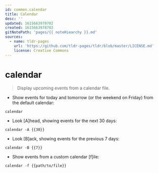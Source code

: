 ```yaml
---
id: common.calendar
title: Calendar
desc: ''
updated: 1615663978702
created: 1615663978702
gitNotePath: 'pages/{{ noteHiearchy }}.md'
sources:
  - name: tldr-pages
    url: 'https://github.com/tldr-pages/tldr/blob/master/LICENSE.md'
    license: Creative Commons
---
```

# calendar

> Display upcoming events from a calendar file.

- Show events for today and tomorrow (or the weekend on Friday) from the default calendar:

`calendar`

- Look [A]head, showing events for the next 30 days:

`calendar -A {{30}}`

- Look [B]ack, showing events for the previous 7 days:

`calendar -B {{7}}`

- Show events from a custom calendar [f]ile:

`calendar -f {{path/to/file}}`

